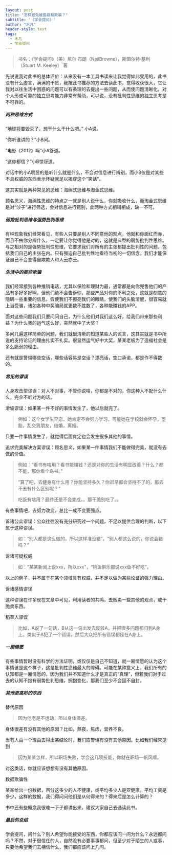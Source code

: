 ```yaml
---
layout: post
title: "怎样避免被套路和欺骗？"
subtitle: '《学会提问》'
author: "木凡"
header-style: text
tags:
  - 木凡
  - 学会提问
---
```


> 书名：《学会提问》（美）尼尔·布朗（NeilBrowne），斯图尔特·基利（Stuart M. Keeley） 著


先说说我对此书的总体评价：从来没有一本工具书读来让我觉得如此受用的，此书没有什么虚言，满满的干货，我按此书推荐的方法去读此书，觉得收获很大，它让我对以往生活中困惑的问题可以有条理的去提出一些问题，从而使问题清晰化，对个人形成可靠的独立思考能力非常有帮助，可以说，没有批判性思维的独立思考是不可靠的。

##### 两种思维方式

“地球将要毁灭了，想干什么干什么吧。” 小A说。

“你听谁讲的？”小B问。

“电影《2012》啊”小A答道。

“这你都信？”小B惊讶道。

对话中的小A明显的是听什么就是什么，不会对信息进行辨别，而小B仅是对某些不具权威的东西表示怀疑就足以揭穿这个“笑话”。

这其实就是两种常见的思维：海绵式思维与淘金式思维。

顾名思义，海绵性思维的特点之一就是别人说什么，你就吸收什么，而淘金式思维是对“沙子”进行筛选，会对信息进行甄别，此两种方式相辅相成，缺一不可。

##### 弱势批判思维与强势批判思维

有种现象我们经常看见，有些人只要是别人不同意他的观点，他就和你面红而赤，而且不由你分辨什么，一定要让你觉得他是对的，这就是典型的弱势批判性思维。与之相对的是强势批判性思维，它要求我们对所有的主张都提出批判性的问题，包括我们自己的主张在内。只有强迫自己批判性地看待当初的一切信念，我们才能保证自己不会变得自欺欺人和人云亦云。

##### 生活中的那些欺骗

我们经常接到各种推销电话，尤其以保险和理财为最，通常都是向你兜售他们的产品有多好多好啊，但他们绝不会告诉你，那些产品对你的不利之处，这就是刻意的隐瞒一些重要的信息，假使我们不擦亮我们的眼睛，使我们的头脑清醒，很容易就上当受骗，诸如各种中奖骗局就更数不胜数了，各种能赚钱的APP。

面对这些问题我们只要问问自己，为什么他们对我们这么好，给我们带来那些利益？为什么我的运气这么好，突然就中了大奖？

多问几遍这样简单的问题，我们就很清晰的知道某些人的谎言，这其实就是书中所说的支持论证的理由扎实不扎实。很显然运气好中大奖，某某老板为了造福社会是多么脆弱的理由。

还有就是警惕哪些空话，哪些话容易是空话？漂亮话，空口承诺，都是作不得数的。

##### 常见的谬误

人身攻击型谬误：对人不对事，不管你说啥，你都是不对的，你这种人不配什么什么，完全不听对方的话。

滑坡谬误：如果某一件不好的事情发生了，他以后就完了。

>  例如：这个女学生早恋，她肯定不会努力学习，可能她在学校就会怀孕，堕胎，乱交男朋友，结婚，离婚。

只要一件事情发生了，就觉得后面肯定也会发生很多其他的事情。

追求完美解决方案谬误：顾名思义，如果某一件事情我们不能做得完美，就没有去做的价值。

> 例如：“看书有啥用？看书能赚钱？还是对你的生活有明显改善？什么？都不能，那你看个鸟书。”
>
> ”算了吧，去健身有什么用？你能坚持多久？你迟早都会坚持不了的，那去不去有什么区别呢？“
>
> 吃饭有啥用？最终还是不会变成。。那干脆别吃了。。

有些事情吧，去努力改变，总比一成不变要强点。

诉诸公众谬误：公众往往没有充分研究过一个问题，不足以提供合理的判断，以下属于这种谬误。

>  如：“别人都是这么做的，所以这样准没错”。“别人都这么说的，你说会错吗？”

诉诸可疑权威

> 如："某某新闻上说xxx，所以xxx"，“钓鱼俱乐部说xxx鱼不好吃”。

以上的例子，并不属于在某个领域具有权威，并不足以做为某些论证的强力理由。

诉诸感情谬误

这种谬误在许多现在文章中可见，利用读者的共鸣，去贩卖一些其他的观点，或干脆卖东西。

稻草人谬误

> 比如，A说了一句话，B从这一句出发去反驳A，并把很多问题都归到A身上。类似于A犯了一个错误，然后大众把所有错误都怪在A身上。

##### 一厢情愿

有些事情暂时没有科学的方法证明，或仅仅是自己不知道，就一厢情愿的认为这个事情该是这个样子，这是批判性思维最大的障碍。可能在某种意义上，我们所有的认知都是一厢情愿的，因为我们并不知道什么才是真正的“真理”，但若我们对于过去的认知不抱有弱势批判思维，拥抱变化，那我们至少不会固不自封。

##### 其他更高阶的东西

替代原因

> 因为他老是不运动，所以身体很差。

身体很差有没有其他的原因？比如，熬夜，焦虑，营养不良。

当有人由一个理由去得出某结论时，我们应警惕有没有其他原因。比如我们经常见到

> 因为某某怎样，所以职场失败，学会这几项技能，你就在职场一帆风顺。

对这类话，你就应该想想有没有其他原因。

数据欺骗性

某某给出一份数据，百分这多少的人不健康，或平均多少人是亚健康，平均工资是多少，这样的数据，我们得问问他们是从何得来的？得来后是怎么计算的？

书中还有些概念我很难一下子都讲出来，建议大家自己去通读此书。



##### 最后的总结

学会提问，问什么？别人希望你能接受的东西，你都应该问一问为什么？永远都问吗？不然，对于很信任的人，自然没有必要事事都问，但至少对于陌生的人或事，只要他希望我们去相信什么，我们都应该问上几问。
